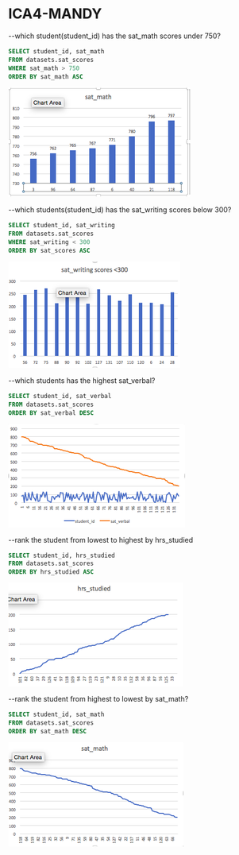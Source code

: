 # ICA4-MANDY

--which student(student_id) has the sat_math scores under 750? 
```SQL
SELECT student_id, sat_math
FROM datasets.sat_scores 
WHERE sat_math > 750 
ORDER BY sat_math ASC
```
![ICA4](ICA4-1.png)

--which students(student_id) has the sat_writing scores below 300? 
```SQL
SELECT student_id, sat_writing 
FROM datasets.sat_scores
WHERE sat_writing < 300
ORDER BY sat_scores ASC 
```

![ICA4](ICA4-2.png) 

--which students has the highest sat_verbal? 
```SQL
SELECT student_id, sat_verbal
FROM datasets.sat_scores
ORDER BY sat_verbal DESC
```

![ICA4](ICA4-3.png)

--rank the student from lowest to highest by hrs_studied 
```SQL 
SELECT student_id, hrs_studied
FROM datasets.sat_scores 
ORDER BY hrs_studied ASC 
```

![ICA4](ICA4-4.png)

--rank the student from highest to lowest by sat_math?
```SQL
SELECT student_id, sat_math
FROM datasets.sat_scores 
ORDER BY sat_math DESC
```
![ICA4](ICA4-5.png)






